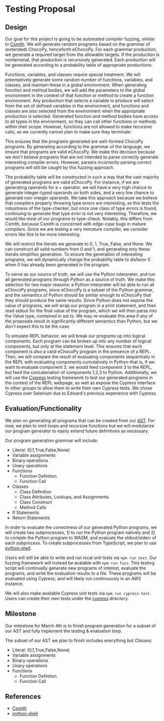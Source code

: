# Testing Proposal

## Design

Our goal for this project is going to be automated compiler fuzzing, similar to [Csmith](https://www.cs.utah.edu/~regehr/papers/pldi11-preprint.pdf).
We will generate random programs based on the grammar of (extended) ChocoPy, henceforth eChocoPy.
For each grammar production, we generate a required target from the allowable targets. If the production
is nonterminal, that production is recursively generated. Each production will be generated according to
a probability table of appropriate productions.

Functions, variables, and classes require special treatment. We will preemptively generate some random
number of functions, variables, and classes, and maintain these in a global environment. When generating
function and method bodies, we will add the parameters to the global environment in the context of that
function or method to create a function environment. Any production that selects a variable to produce
will select from the set of defined variables in the environment, and functions and classes are also
selected from the environment when the appropriate production is selected. Generated function
and method bodies have access to all types in the environment, so they can call other functions or methods
within their scope. However, functions are not allowed to make recursive calls, as we currently
cannot plan to make sure they terminate.

This ensures that the programs generated are well-formed ChocoPy programs. By
generating according to the grammar of the language, we ensure that programs
are valid eChocoPy. We make this decision because we don't believe programs that
are not intended to parse correctly generate interesting compiler errors. However,
parsers incorrectly parsing correct programs will still be caught by this fuzzing
approach.

The probability table will be constructed in such a way that the vast majority of generated programs
are valid eChocoPy. For instance, if we are generating operands for a + operator, we will have a very
high chance to generate integer-typed operands on both sides, and a very low chance to generate
non-integer operands. We take this approach because we believe that compilers properly throwing type
errors are interesting, as this tests the robustness of the type-checker, but once one class of
type errors is found, continuing to generate that type error is not very interesting. Therefore,
we would like most of our programs to type-check. Notably, this differs from Csmith, because Csmith
is concerned with edge-case bugs in mature compilers. Since we are testing a very immature compiler,
we consider errors like this to be more interesting.

We will restrict the literals we generate to 0, 1, True, False, and None. We can construct all valid
numbers from 0 and 1, and generating only these literals simplifies generation. To ensure the
generation of interesting programs, we will dynamically change the probability table to disfavor
0 when 0 has already been generated in the program.

To serve as our source of truth, we will use the Python interpreter, and run all generated programs
through Python as a source of truth. We make this selection for two
major reasons: a Python interpreter will be able to run all eChocoPy programs, since eChocoPy is
a subset of the Python grammar, and the semantics of Python should be similar enough to eChocoPy
that they should produce the same results. Since Python does not expose the value of programs, we
will wrap our program in a print statement, and then read stdout for the final value of the program,
which we will then parse into the Value type, contained in ast.ts. We may re-evaluate this area if
any of the proposals result in significantly different semantics than Python, but we don't expect
this to be the case.

To simulate REPL behavior, we will break our programs up into logical components. Each program can be
broken up into any number of logical components, but only at the statement level. This ensures
that each component is also a valid eChocoPy program in the presence of a REPL. Then, we will compare
the result of evaluating components sequentially in the REPL with evaluating components cumulatively in
Python-that is, if we want to evaluate component 3, we would feed component 3 to the REPL, but feed
the concatenation of components 1,2,3 to Python. Additionally, we will use the 
[Cypress](https://www.cypress.io/) testing framework to test our generated programs in the context of 
the REPL webpage, as well as expose the Cypress interface
to other groups to allow them to write their own Cypress tests. We chose Cypress over Selenium due to 
Edward's previous experience with Cypress.

## Evaluation/Functionality

We plan on generating all programs that can be created from our [AST](../ast.ts).
For now, we plan to omit loops and recursive functions but we will modularize our
program generator to easily extend future definitions as necessary.

Our program generation grammar will include:

- Literal: (0,1,True,False,None)
- Variable assignments
- Binary operations
- Unary operations
- Functions
  - Function Defintion
  - Function Call
- Classes
  - Class Definition
  - Class Attributes, Lookups, and Assignments
  - Class Construct
  - Method Calls
- If Statements
- Return Statements

In order to evaluate the correctness of our generated Python programs, we will
create two subprocesses, 1) to run the Python program natively and 2) to
compile the Python program to WASM, and evaluate the stdout/stderr of each subprocess.
To create subprocesses from TypeScript, we plan to use [python-shell](https://github.com/extrabacon/python-shell).

Users will still be able to write and run local unit tests via `npm run test`.
Our fuzzing framework will instead be avaiable with `npm run fuzz`. This testing
script will continually generate new programs of interest, evaluate the
programs, and write the evaluation results to a file. These programs will be evaluated using
Cypress, and will likely run continuously in an AWS instance.

We will also make available Cypress unit tests via `npm run cypress-test`. Users can create their
own tests under the [cypress](../cypress/) directory.

## Milestone

Our milestone for March 4th is to finish program generation for a subset of our AST and fully implement
the testing & evaluation loop.

The subset of our AST we plan to finish includes everything but _Classes_:

- Literal: (0,1,True,False,None)
- Variable assignments
- Binary operations
- Unary operations
- Functions
  - Function Defintion
  - Function Call

## References

- [Csmith](https://www.cs.utah.edu/~regehr/papers/pldi11-preprint.pdf)
- [python-shell](https://github.com/extrabacon/python-shell)
